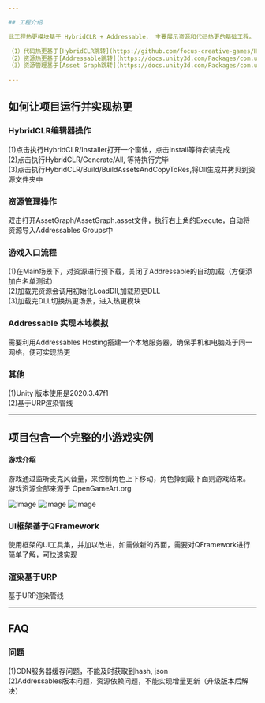 ```yaml
---

## 工程介绍   

此工程热更模块基于 HybridCLR + Addressable， 主要展示资源和代码热更的基础工程。 

（1）代码热更基于[HybridCLR跳转](https://github.com/focus-creative-games/HybridCLR)  
（2）资源热更基于[Addressable跳转](https://docs.unity3d.com/Packages/com.unity.addressables@1.21/manual/index.html)     
（3）资源管理基于[Asset Graph跳转](https://docs.unity3d.com/Packages/com.unity.assetgraph@1.7/manual/index.html)   

---
```


## 如何让项目运行并实现热更  

### HybridCLR编辑器操作
(1)点击执行HybridCLR/Installer打开一个窗体，点击Install等待安装完成  
(2)点击执行HybridCLR/Generate/All, 等待执行完毕    
(3)点击执行HybridCLR/Build/BuildAssetsAndCopyToRes,将Dll生成并拷贝到资源文件夹中  

### 资源管理操作
双击打开AssetGraph/AssetGraph.asset文件，执行右上角的Execute，自动将资源导入Addressables Groups中   

### 游戏入口流程
(1)在Main场景下，对资源进行预下载，关闭了Addressable的自动加载（方便添加白名单测试）    
(2)加载完资源会调用初始化LoadDll,加载热更DLL   
(3)加载完DLL切换热更场景，进入热更模块   

### Addressable 实现本地模拟
需要利用Addressables Hosting搭建一个本地服务器，确保手机和电脑处于同一网络，便可实现热更

### 其他
(1)Unity 版本使用是2020.3.47f1  
(2)基于URP渲染管线  

---

## 项目包含一个完整的小游戏实例  
#### 游戏介绍
游戏通过监听麦克风音量，来控制角色上下移动，角色掉到最下面则游戏结束。  
游戏资源全部来源于 OpenGameArt.org   

![Image](https://github.com/ManoKing/FFramework/blob/main/Assets/Res/Art/Sprite/FlappyBeans/Sample/fbs.screen-52.png)
![Image](https://github.com/ManoKing/FFramework/blob/main/Assets/Res/Art/Sprite/FlappyBeans/Sample/fbs.screen-53.png)
![Image](https://github.com/ManoKing/FFramework/blob/main/Assets/Res/Art/Sprite/FlappyBeans/Sample/fbs.screen-54.png)

### UI框架基于QFramework  
使用框架的UI工具集，并加以改进，如需做新的界面，需要对QFramework进行简单了解，可快速实现    

### 渲染基于URP
基于URP渲染管线

---

## FAQ

### 问题
(1)CDN服务器缓存问题，不能及时获取到hash, json   
(2)Addressables版本问题，资源依赖问题，不能实现增量更新（升级版本后解决）    

